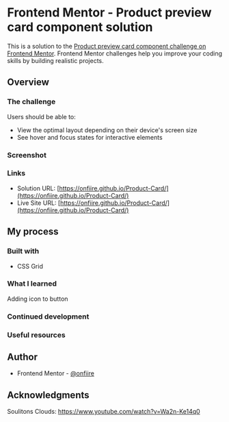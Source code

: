 # Frontend Mentor - Product preview card component solution

This is a solution to the [Product preview card component challenge on Frontend Mentor](https://www.frontendmentor.io/challenges/product-preview-card-component-GO7UmttRfa). Frontend Mentor challenges help you improve your coding skills by building realistic projects. 



## Overview

### The challenge

Users should be able to:

- View the optimal layout depending on their device's screen size
- See hover and focus states for interactive elements

### Screenshot

### Links

- Solution URL: [https://onfiire.github.io/Product-Card/](https://onfiire.github.io/Product-Card/)
- Live Site URL: [https://onfiire.github.io/Product-Card/](https://onfiire.github.io/Product-Card/)

## My process

### Built with

- CSS Grid

### What I learned

 Adding icon to button

### Continued development

### Useful resources

## Author

- Frontend Mentor - [@onfiire](https://www.frontendmentor.io/profile/onfiire)

## Acknowledgments

Soulitons Clouds:
https://www.youtube.com/watch?v=Wa2n-Ke14q0

